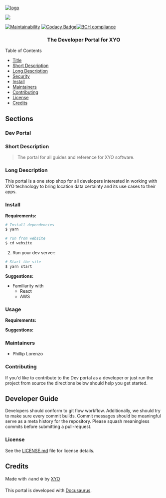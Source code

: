 [logo]: https://cdn.xy.company/img/brand/XYO_full_colored.png

[![logo]](https://xyo.network)

![](https://github.com/XYOracleNetwork/app-reference-react/workflows/Build/badge.svg)


[![Maintainability](https://api.codeclimate.com/v1/badges/f3dd4f4d35e1bd9eeabc/maintainability)](https://codeclimate.com/github/XYOracleNetwork/sdk-core-nodejs/maintainability) [![Codacy Badge](https://api.codacy.com/project/badge/Grade/7da23984ca0c4a6f8148d0962374d878)](https://www.codacy.com?utm_source=github.com&amp;utm_medium=referral&amp;utm_content=XYOracleNetwork/web-developer.xyo.network-react&amp;utm_campaign=Badge_Grade)[![BCH compliance](https://bettercodehub.com/edge/badge/XYOracleNetwork/web-developer.xyo.network-react?branch=master&token=bacd296f4c007dc034b24e1066a3ab38a2659421)](https://bettercodehub.com/)


<h3 align="center">
  The Developer Portal for XYO 
</h3>

Table of Contents

- [Title](#dev-portal)
- [Short Description](#short-description)
- [Long Description](#long-description)
- [Security](#security)
- [Install](#install)
- [Maintainers](#maintainers)
- [Contributing](#contributing)
- [License](#license)
- [Credits](#credits)

## Sections

### Dev Portal

### Short Description

> The portal for all guides and reference for XYO software. 

### Long Description
This portal is a one stop shop for all developers interested in working with XYO technology to bring location data certainty and its use cases to their apps. 

### Install

**Requirements:**
```sh
# Install dependencies
$ yarn
```

```sh
# run from website
$ cd website 
```

2.  Run your dev server:

```sh
# Start the site
$ yarn start
```


**Suggestions:**
- Familiarity with
  - React
  - AWS

### Usage

**Requirements:**

**Suggestions:**

### Maintainers

- Phillip Lorenzo

### Contributing

If you'd like to contribute to the Dev portal as a developer or just run the project from source the directions below should help you get started.

## Developer Guide

Developers should conform to git flow workflow. Additionally, we should try to make sure
every commit builds. Commit messages should be meaningful serve as a meta history for the
repository. Please squash meaningless commits before submitting a pull-request.

### License

See the [LICENSE.md](LICENSE) file for license details.

## Credits

Made with 🔥and ❄️ by [XYO](https://www.xyo.network)

This portal is developed with [Docusaurus](https://docusaurus.io/).


